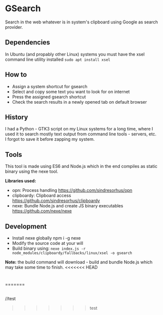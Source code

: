 # GSearch

Search in the web whatever is in system's clipboard using Google as search provider.

## Dependencies

In Ubuntu (and propably other Linux) systems you must have the xsel command line utility installed `sudo apt install xsel`

## How to

* Assign a system shortcut for gsearch
* Select and copy some text you want to look for on internet
* Press the assigned gsearch shortcut
* Check the search results in a newly opened tab on default browser

## History

I had a Python - GTK3 script on my Linux systems for a long time, where I used it to search mostly text output from command line tools - servers, etc. I forgot to save it before zapping my system.

## Tools

This tool is made using ES6 and Node.js which in the end compiles as static binary using the nexe tool.

**Libraries used:**

* opn: Process handling https://github.com/sindresorhus/opn
* clipboardy: Clipboard access https://github.com/sindresorhus/clipboardy
* nexe: Bundle Node.js and create JS binary executables https://github.com/nexe/nexe

## Development

* Install nexe globally npm i -g nexe
* Modify the source code at your will
* Build binary using: `nexe index.js -r node_modules/clipboardy/fallbacks/linux/xsel -o gsearch`

**Note:** the build command will download - build and bundle Node.js which may take some time to finish.
<<<<<<< HEAD
#
=======
##

//test
>>>>>>> test
